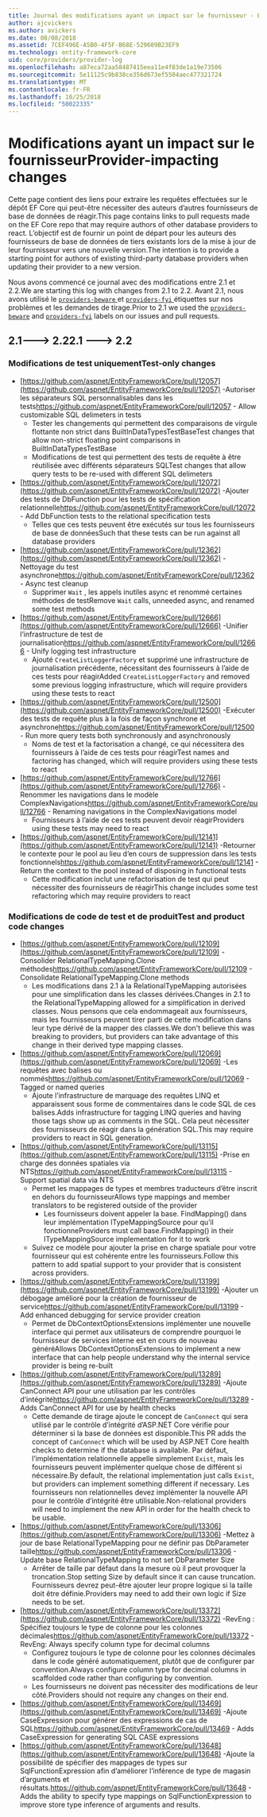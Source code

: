 ```yaml
---
title: Journal des modifications ayant un impact sur le fournisseur - EF Core
author: ajcvickers
ms.author: avickers
ms.date: 08/08/2018
ms.assetid: 7CEF496E-A5B0-4F5F-B68E-529609B23EF9
ms.technology: entity-framework-core
uid: core/providers/provider-log
ms.openlocfilehash: a87eca72aa58487415eea11e4f83de1a19e73506
ms.sourcegitcommit: 5e11125c9b838ce356d673ef5504aec477321724
ms.translationtype: MT
ms.contentlocale: fr-FR
ms.lasthandoff: 10/25/2018
ms.locfileid: "50022335"
---
```

# <a name="provider-impacting-changes"></a><span data-ttu-id="daaaa-102">Modifications ayant un impact sur le fournisseur</span><span class="sxs-lookup"><span data-stu-id="daaaa-102">Provider-impacting changes</span></span>

<span data-ttu-id="daaaa-103">Cette page contient des liens pour extraire les requêtes effectuées sur le dépôt EF Core qui peut-être nécessiter des auteurs d’autres fournisseurs de base de données de réagir.</span><span class="sxs-lookup"><span data-stu-id="daaaa-103">This page contains links to pull requests made on the EF Core repo that may require authors of other database providers to react.</span></span> <span data-ttu-id="daaaa-104">L’objectif est de fournir un point de départ pour les auteurs des fournisseurs de base de données de tiers existants lors de la mise à jour de leur fournisseur vers une nouvelle version.</span><span class="sxs-lookup"><span data-stu-id="daaaa-104">The intention is to provide a starting point for authors of existing third-party database providers when updating their provider to a new version.</span></span>

<span data-ttu-id="daaaa-105">Nous avons commencé ce journal avec des modifications entre 2.1 et 2.2.</span><span class="sxs-lookup"><span data-stu-id="daaaa-105">We are starting this log with changes from 2.1 to 2.2.</span></span> <span data-ttu-id="daaaa-106">Avant 2.1, nous avons utilisé le [ `providers-beware` ](https://github.com/aspnet/EntityFrameworkCore/labels/providers-beware) et [ `providers-fyi` ](https://github.com/aspnet/EntityFrameworkCore/labels/providers-fyi) étiquettes sur nos problèmes et les demandes de tirage.</span><span class="sxs-lookup"><span data-stu-id="daaaa-106">Prior to 2.1 we used the [`providers-beware`](https://github.com/aspnet/EntityFrameworkCore/labels/providers-beware) and [`providers-fyi`](https://github.com/aspnet/EntityFrameworkCore/labels/providers-fyi) labels on our issues and pull requests.</span></span>

## <a name="21-----22"></a><span data-ttu-id="daaaa-107">2.1---> 2.2</span><span class="sxs-lookup"><span data-stu-id="daaaa-107">2.1 ---> 2.2</span></span>

### <a name="test-only-changes"></a><span data-ttu-id="daaaa-108">Modifications de test uniquement</span><span class="sxs-lookup"><span data-stu-id="daaaa-108">Test-only changes</span></span>

* <span data-ttu-id="daaaa-109">[https://github.com/aspnet/EntityFrameworkCore/pull/12057](https://github.com/aspnet/EntityFrameworkCore/pull/12057) -Autoriser les séparateurs SQL personnalisables dans les tests</span><span class="sxs-lookup"><span data-stu-id="daaaa-109">https://github.com/aspnet/EntityFrameworkCore/pull/12057 - Allow customizable SQL delimeters in tests</span></span>
  * <span data-ttu-id="daaaa-110">Tester les changements qui permettent des comparaisons de virgule flottante non strict dans BuiltInDataTypesTestBase</span><span class="sxs-lookup"><span data-stu-id="daaaa-110">Test changes that allow non-strict floating point comparisons in BuiltInDataTypesTestBase</span></span>
  * <span data-ttu-id="daaaa-111">Modifications de test qui permettent des tests de requête à être réutilisée avec différents séparateurs SQL</span><span class="sxs-lookup"><span data-stu-id="daaaa-111">Test changes that allow query tests to be re-used with different SQL delimeters</span></span>
* <span data-ttu-id="daaaa-112">[https://github.com/aspnet/EntityFrameworkCore/pull/12072](https://github.com/aspnet/EntityFrameworkCore/pull/12072) -Ajouter des tests de DbFunction pour les tests de spécification relationnelle</span><span class="sxs-lookup"><span data-stu-id="daaaa-112">https://github.com/aspnet/EntityFrameworkCore/pull/12072 - Add DbFunction tests to the relational specification tests</span></span>
  * <span data-ttu-id="daaaa-113">Telles que ces tests peuvent être exécutés sur tous les fournisseurs de base de données</span><span class="sxs-lookup"><span data-stu-id="daaaa-113">Such that these tests can be run against all database providers</span></span>
* <span data-ttu-id="daaaa-114">[https://github.com/aspnet/EntityFrameworkCore/pull/12362](https://github.com/aspnet/EntityFrameworkCore/pull/12362) -Nettoyage du test asynchrone</span><span class="sxs-lookup"><span data-stu-id="daaaa-114">https://github.com/aspnet/EntityFrameworkCore/pull/12362 - Async test cleanup</span></span>
  * <span data-ttu-id="daaaa-115">Supprimer `Wait` , les appels inutiles async et renommé certaines méthodes de test</span><span class="sxs-lookup"><span data-stu-id="daaaa-115">Remove `Wait` calls, unneeded async, and renamed some test methods</span></span>
* <span data-ttu-id="daaaa-116">[https://github.com/aspnet/EntityFrameworkCore/pull/12666](https://github.com/aspnet/EntityFrameworkCore/pull/12666) -Unifier l’infrastructure de test de journalisation</span><span class="sxs-lookup"><span data-stu-id="daaaa-116">https://github.com/aspnet/EntityFrameworkCore/pull/12666 - Unify logging test infrastructure</span></span>
  * <span data-ttu-id="daaaa-117">Ajouté `CreateListLoggerFactory` et supprimé une infrastructure de journalisation précédente, nécessitant des fournisseurs à l’aide de ces tests pour réagir</span><span class="sxs-lookup"><span data-stu-id="daaaa-117">Added `CreateListLoggerFactory` and removed some previous logging infrastructure, which will require providers using these tests to react</span></span>
* <span data-ttu-id="daaaa-118">[https://github.com/aspnet/EntityFrameworkCore/pull/12500](https://github.com/aspnet/EntityFrameworkCore/pull/12500) -Exécuter des tests de requête plus à la fois de façon synchrone et asynchrone</span><span class="sxs-lookup"><span data-stu-id="daaaa-118">https://github.com/aspnet/EntityFrameworkCore/pull/12500 - Run more query tests both synchronously and asynchronously</span></span>
  * <span data-ttu-id="daaaa-119">Noms de test et la factorisation a changé, ce qui nécessitera des fournisseurs à l’aide de ces tests pour réagir</span><span class="sxs-lookup"><span data-stu-id="daaaa-119">Test names and factoring has changed, which will require providers using these tests to react</span></span>
* <span data-ttu-id="daaaa-120">[https://github.com/aspnet/EntityFrameworkCore/pull/12766](https://github.com/aspnet/EntityFrameworkCore/pull/12766) -Renommer les navigations dans le modèle ComplexNavigations</span><span class="sxs-lookup"><span data-stu-id="daaaa-120">https://github.com/aspnet/EntityFrameworkCore/pull/12766 - Renaming navigations in the ComplexNavigations model</span></span>
  * <span data-ttu-id="daaaa-121">Fournisseurs à l’aide de ces tests peuvent devoir réagir</span><span class="sxs-lookup"><span data-stu-id="daaaa-121">Providers using these tests may need to react</span></span>
* <span data-ttu-id="daaaa-122">[https://github.com/aspnet/EntityFrameworkCore/pull/12141](https://github.com/aspnet/EntityFrameworkCore/pull/12141) -Retourner le contexte pour le pool au lieu d’en cours de suppression dans les tests fonctionnels</span><span class="sxs-lookup"><span data-stu-id="daaaa-122">https://github.com/aspnet/EntityFrameworkCore/pull/12141 - Return the context to the pool instead of disposing in functional tests</span></span>
  * <span data-ttu-id="daaaa-123">Cette modification inclut une refactorisation de test qui peut nécessiter des fournisseurs de réagir</span><span class="sxs-lookup"><span data-stu-id="daaaa-123">This change includes some test refactoring which may require providers to react</span></span>


### <a name="test-and-product-code-changes"></a><span data-ttu-id="daaaa-124">Modifications de code de test et de produit</span><span class="sxs-lookup"><span data-stu-id="daaaa-124">Test and product code changes</span></span>

* <span data-ttu-id="daaaa-125">[https://github.com/aspnet/EntityFrameworkCore/pull/12109](https://github.com/aspnet/EntityFrameworkCore/pull/12109) -Consolider RelationalTypeMapping.Clone méthodes</span><span class="sxs-lookup"><span data-stu-id="daaaa-125">https://github.com/aspnet/EntityFrameworkCore/pull/12109 - Consolidate RelationalTypeMapping.Clone methods</span></span>
  * <span data-ttu-id="daaaa-126">Les modifications dans 2.1 à la RelationalTypeMapping autorisées pour une simplification dans les classes dérivées.</span><span class="sxs-lookup"><span data-stu-id="daaaa-126">Changes in 2.1 to the RelationalTypeMapping allowed for a simplification in derived classes.</span></span> <span data-ttu-id="daaaa-127">Nous pensons que cela endommageait aux fournisseurs, mais les fournisseurs peuvent tirer parti de cette modification dans leur type dérivé de la mapper des classes.</span><span class="sxs-lookup"><span data-stu-id="daaaa-127">We don't believe this was breaking to providers, but providers can take advantage of this change in their derived type mapping classes.</span></span>
* <span data-ttu-id="daaaa-128">[https://github.com/aspnet/EntityFrameworkCore/pull/12069](https://github.com/aspnet/EntityFrameworkCore/pull/12069) -Les requêtes avec balises ou nommés</span><span class="sxs-lookup"><span data-stu-id="daaaa-128">https://github.com/aspnet/EntityFrameworkCore/pull/12069 - Tagged or named queries</span></span>
  * <span data-ttu-id="daaaa-129">Ajoute l’infrastructure de marquage des requêtes LINQ et apparaissent sous forme de commentaires dans le code SQL de ces balises.</span><span class="sxs-lookup"><span data-stu-id="daaaa-129">Adds infrastructure for tagging LINQ queries and having those tags show up as comments in the SQL.</span></span> <span data-ttu-id="daaaa-130">Cela peut nécessiter des fournisseurs de réagir dans la génération SQL.</span><span class="sxs-lookup"><span data-stu-id="daaaa-130">This may require providers to react in SQL generation.</span></span>
* <span data-ttu-id="daaaa-131">[https://github.com/aspnet/EntityFrameworkCore/pull/13115](https://github.com/aspnet/EntityFrameworkCore/pull/13115) -Prise en charge des données spatiales via NTS</span><span class="sxs-lookup"><span data-stu-id="daaaa-131">https://github.com/aspnet/EntityFrameworkCore/pull/13115 - Support spatial data via NTS</span></span>
  * <span data-ttu-id="daaaa-132">Permet les mappages de types et membres traducteurs d’être inscrit en dehors du fournisseur</span><span class="sxs-lookup"><span data-stu-id="daaaa-132">Allows type mappings and member translators to be registered outside of the provider</span></span>
    * <span data-ttu-id="daaaa-133">Les fournisseurs doivent appeler la base. FindMapping() dans leur implémentation ITypeMappingSource pour qu’il fonctionne</span><span class="sxs-lookup"><span data-stu-id="daaaa-133">Providers must call base.FindMapping() in their ITypeMappingSource implementation for it to work</span></span>
  * <span data-ttu-id="daaaa-134">Suivez ce modèle pour ajouter la prise en charge spatiale pour votre fournisseur qui est cohérente entre les fournisseurs.</span><span class="sxs-lookup"><span data-stu-id="daaaa-134">Follow this pattern to add spatial support to your provider that is consistent across providers.</span></span>
* <span data-ttu-id="daaaa-135">[https://github.com/aspnet/EntityFrameworkCore/pull/13199](https://github.com/aspnet/EntityFrameworkCore/pull/13199) -Ajouter un débogage amélioré pour la création de fournisseur de service</span><span class="sxs-lookup"><span data-stu-id="daaaa-135">https://github.com/aspnet/EntityFrameworkCore/pull/13199 - Add enhanced debugging for service provider creation</span></span>
  * <span data-ttu-id="daaaa-136">Permet de DbContextOptionsExtensions implémenter une nouvelle interface qui permet aux utilisateurs de comprendre pourquoi le fournisseur de services interne est en cours de nouveau généré</span><span class="sxs-lookup"><span data-stu-id="daaaa-136">Allows DbContextOptionsExtensions to implement a new interface that can help people understand why the internal service provider is being re-built</span></span>
* <span data-ttu-id="daaaa-137">[https://github.com/aspnet/EntityFrameworkCore/pull/13289](https://github.com/aspnet/EntityFrameworkCore/pull/13289) -Ajoute CanConnect API pour une utilisation par les contrôles d’intégrité</span><span class="sxs-lookup"><span data-stu-id="daaaa-137">https://github.com/aspnet/EntityFrameworkCore/pull/13289 - Adds CanConnect API for use by health checks</span></span>
  * <span data-ttu-id="daaaa-138">Cette demande de tirage ajoute le concept de `CanConnect` qui sera utilisé par le contrôle d’intégrité d’ASP.NET Core vérifie pour déterminer si la base de données est disponible.</span><span class="sxs-lookup"><span data-stu-id="daaaa-138">This PR adds the concept of `CanConnect` which will be used by ASP.NET Core health checks to determine if the database is available.</span></span> <span data-ttu-id="daaaa-139">Par défaut, l’implémentation relationnelle appelle simplement `Exist`, mais les fournisseurs peuvent implémenter quelque chose de différent si nécessaire.</span><span class="sxs-lookup"><span data-stu-id="daaaa-139">By default, the relational implementation just calls `Exist`, but providers can implement something different if necessary.</span></span> <span data-ttu-id="daaaa-140">Les fournisseurs non relationnelles devez implémenter la nouvelle API pour le contrôle d’intégrité être utilisable.</span><span class="sxs-lookup"><span data-stu-id="daaaa-140">Non-relational providers will need to implement the new API in order for the health check to be usable.</span></span>
* <span data-ttu-id="daaaa-141">[https://github.com/aspnet/EntityFrameworkCore/pull/13306](https://github.com/aspnet/EntityFrameworkCore/pull/13306) -Mettez à jour de base RelationalTypeMapping pour ne définir pas DbParameter taille</span><span class="sxs-lookup"><span data-stu-id="daaaa-141">https://github.com/aspnet/EntityFrameworkCore/pull/13306 - Update base RelationalTypeMapping to not set DbParameter Size</span></span>
  * <span data-ttu-id="daaaa-142">Arrêter de taille par défaut dans la mesure où il peut provoquer la troncation.</span><span class="sxs-lookup"><span data-stu-id="daaaa-142">Stop setting Size by default since it can cause truncation.</span></span> <span data-ttu-id="daaaa-143">Fournisseurs devrez peut-être ajouter leur propre logique si la taille doit être définie.</span><span class="sxs-lookup"><span data-stu-id="daaaa-143">Providers may need to add their own logic if Size needs to be set.</span></span>
* <span data-ttu-id="daaaa-144">[https://github.com/aspnet/EntityFrameworkCore/pull/13372](https://github.com/aspnet/EntityFrameworkCore/pull/13372) -RevEng : Spécifiez toujours le type de colonne pour les colonnes décimales</span><span class="sxs-lookup"><span data-stu-id="daaaa-144">https://github.com/aspnet/EntityFrameworkCore/pull/13372 - RevEng: Always specify column type for decimal columns</span></span>
  * <span data-ttu-id="daaaa-145">Configurez toujours le type de colonne pour les colonnes décimales dans le code généré automatiquement, plutôt que de configurer par convention.</span><span class="sxs-lookup"><span data-stu-id="daaaa-145">Always configure column type for decimal columns in scaffolded code rather than configuring by convention.</span></span>
  * <span data-ttu-id="daaaa-146">Les fournisseurs ne doivent pas nécessiter des modifications de leur côté.</span><span class="sxs-lookup"><span data-stu-id="daaaa-146">Providers should not require any changes on their end.</span></span>
* <span data-ttu-id="daaaa-147">[https://github.com/aspnet/EntityFrameworkCore/pull/13469](https://github.com/aspnet/EntityFrameworkCore/pull/13469) -Ajoute CaseExpression pour générer des expressions de cas de SQL</span><span class="sxs-lookup"><span data-stu-id="daaaa-147">https://github.com/aspnet/EntityFrameworkCore/pull/13469 - Adds CaseExpression for generating SQL CASE expressions</span></span>
* <span data-ttu-id="daaaa-148">[https://github.com/aspnet/EntityFrameworkCore/pull/13648](https://github.com/aspnet/EntityFrameworkCore/pull/13648) -Ajoute la possibilité de spécifier des mappages de types sur SqlFunctionExpression afin d’améliorer l’inférence de type de magasin d’arguments et résultats.</span><span class="sxs-lookup"><span data-stu-id="daaaa-148">https://github.com/aspnet/EntityFrameworkCore/pull/13648 - Adds the ability to specify type mappings on SqlFunctionExpression to improve store type inference of arguments and results.</span></span>
